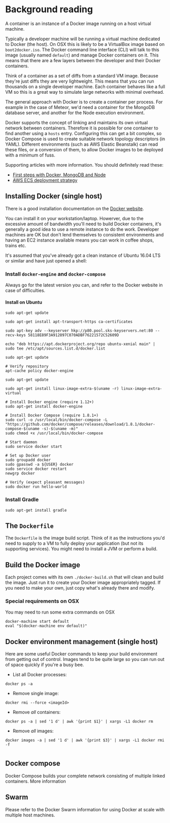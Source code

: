 # Background reading

A container is an instance of a Docker image running on a host virtual machine.

Typically a developer machine will be running a virtual machine dedicated to Docker (the host). On OSX this is likely
 to be a  VirtualBox image based on `boot2docker.iso`. The Docker command line interface (CLI) will talk to this image 
 (usually named `default`) and manage Docker containers on it. This means that there are a few layers between the 
 developer and their Docker containers.

Think of a container as a set of diffs from a standard VM image. Because they're just diffs they are very lightweight. This
means that you can run thousands on a single developer machine. Each container behaves like a full VM so this is a great way
to simulate large networks with minimal overhead.

The general approach with Docker is to create a container per process. For example in the case of Meteor, we'd need a container
for the MongoDB database server, and another for the Node execution environment.

Docker supports the concept of linking and maintains its own virtual network between containers. Therefore it is possible for
one container to find another using a `hosts` entry. Configuring this can get a bit complex, so Docker Compose is used to create
suitable network topology descriptors (in YAML). Different environments (such as AWS Elastic Beanstalk) can read these files, or
a conversion of them, to allow Docker images to be deployed with a minimum of fuss.

Supporting articles with more information. You should definitely read these:

* [First steps with Docker, MongoDB and Node](http://www.ifdattic.com/how-to-mongodb-nodejs-docker/)
* [AWS ECS deployment strategy](http://www.ybrikman.com/writing/2015/11/11/running-docker-aws-ground-up/)

## Installing Docker (single host)

There is a good installation documentation on the [Docker website](https://docs.docker.com/engine/installation/).

You can install it on your workstation/laptop. Howerver, due to the excessive amount of bandwidth you'll need to build Docker 
containers, it's generally a good idea to use a remote
instance to do the work. Developer machines are OK but don't lend themselves to consistent environments and having an EC2
instance available means you can work in coffee shops, trains etc.

It's assumed that you've already got a clean instance of Ubuntu 16.04 LTS or similar and have just opened a shell:
 
### Install `docker-engine` and `docker-compose`

Always go for the latest version you can, and refer to the Docker website in case of difficulties.

#### Install on Ubuntu

```
sudo apt-get update

sudo apt-get install apt-transport-https ca-certificates

sudo apt-key adv --keyserver hkp://p80.pool.sks-keyservers.net:80 --recv-keys 58118E89F3A912897C070ADBF76221572C52609D

echo "deb https://apt.dockerproject.org/repo ubuntu-xenial main" | sudo tee /etc/apt/sources.list.d/docker.list

sudo apt-get update

# Verify repository
apt-cache policy docker-engine

sudo apt-get update

sudo apt-get install linux-image-extra-$(uname -r) linux-image-extra-virtual

# Install Docker engine (require 1.12+)
sudo apt-get install docker-engine

# Install Docker Compose (require 1.8.1+)
sudo curl -o /usr/local/bin/docker-compose -L "https://github.com/docker/compose/releases/download/1.8.1/docker-compose-$(uname -s)-$(uname -m)"
sudo chmod +x /usr/local/bin/docker-compose

# Start daemon
sudo service docker start

# Set up Docker user
sudo groupadd docker
sudo gpasswd -a ${USER} docker
sudo service docker restart
newgrp docker

# Verify (expect pleasant messages)
sudo docker run hello-world
``` 


### Install Gradle

```
sudo apt-get install gradle
```

## The `Dockerfile`

The `Dockerfile` is the image build script. Think of it as the instructions you'd need to supply to a VM to fully deploy
your application (but not its supporting services). You might need to install a JVM or perform a build.


## Build the Docker image

Each project comes with its own `./docker-build.sh` that will clean and build the image. Just run
it to create your Docker image appropriately tagged. If you need to make your own, just copy what's
already there and modify.

### Special requirements on OSX

You may need to run some extra commands on OSX

```
docker-machine start default
eval "$(docker-machine env default)"
```

## Docker environment management (single host)

Here are some useful Docker commands to keep your build environment from getting out of control.
Images tend to be quite large so you can run out of space quickly if you're a busy bee.

* List all Docker processes:
```
docker ps -a 
```
* Remove single image:
```
docker rmi --force <imageId>
```
 
* Remove *all* containers: 
```
docker ps -a | sed '1 d' | awk '{print $1}' | xargs -L1 docker rm
```
* Remove *all* images:
```
docker images -a | sed '1 d' | awk '{print $3}' | xargs -L1 docker rmi -f
```

#

## Docker compose

Docker Compose builds your complete network consisting of multiple linked containers. More information 

## Swarm

Please refer to the Docker Swarm information for using Docker at scale with multiple host machines.

